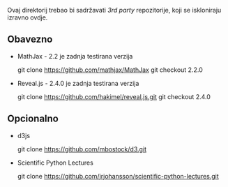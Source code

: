 Ovaj direktorij trebao bi sadržavati *3rd party* repozitorije, koji se iskloniraju izravno ovdje.

Obavezno
--------

* MathJax - 2.2 je zadnja testirana verzija

    git clone https://github.com/mathjax/MathJax
    git checkout 2.2.0

* Reveal.js - 2.4.0 je zadnja testirana verzija

    git clone https://github.com/hakimel/reveal.js.git
    git checkout 2.4.0

Opcionalno
----------

* d3js

    git clone https://github.com/mbostock/d3.git

* Scientific Python Lectures

    git clone https://github.com/jrjohansson/scientific-python-lectures.git
